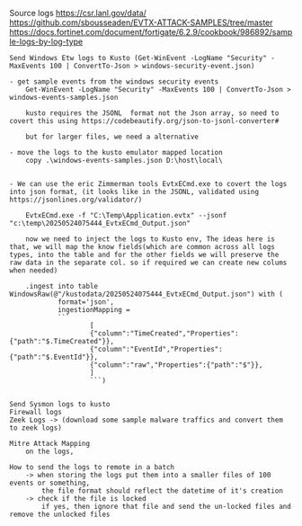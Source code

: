 
Source logs
    https://csr.lanl.gov/data/
    https://github.com/sbousseaden/EVTX-ATTACK-SAMPLES/tree/master
    https://docs.fortinet.com/document/fortigate/6.2.9/cookbook/986892/sample-logs-by-log-type



    Send Windows Etw logs to Kusto (Get-WinEvent -LogName "Security" -MaxEvents 100 | ConvertTo-Json > windows-security-event.json)
    
    - get sample events from the windows security events
        Get-WinEvent -LogName "Security" -MaxEvents 100 | ConvertTo-Json > windows-events-samples.json

        kusto requires the JSONL  format not the Json array, so need to covert this using https://codebeautify.org/json-to-jsonl-converter#

        but for larger files, we need a alternative

    - move the logs to the kusto emulator mapped location
        copy .\windows-events-samples.json D:\host\local\


    - We can use the eric Zimmerman tools EvtxECmd.exe to covert the logs into json format, (it looks like in the JSONL, validated using https://jsonlines.org/validator/)

        EvtxECmd.exe -f "C:\Temp\Application.evtx" --jsonf "c:\temp\20250524075444_EvtxECmd_Output.json"

        now we need to inject the logs to Kusto env, The ideas here is that, we will map the know fields(which are common across all logs types, into the table and for the other fields we will preserve the raw data in the separate col. so if required we can create new colums when needed)
        
        .ingest into table WindowsRaw(@"/kustodata/20250524075444_EvtxECmd_Output.json") with (
                format='json', 
                ingestionMapping =
                ```
                        [ 
                        {"column":"TimeCreated","Properties":{"path":"$.TimeCreated"}},
                        {"column":"EventId","Properties":{"path":"$.EventId"}},
                        {"column":"raw","Properties":{"path":"$"}},
                        ]
                        ```)


    Send Sysmon logs to kusto
    Firewall logs
    Zeek Logs -> (download some sample malware traffics and convert them to zeek logs)

    Mitre Attack Mapping
        on the logs,  

    How to send the logs to remote in a batch
        -> when storing the logs put them into a smaller files of 100 events or something, 
            the file format should reflect the datetime of it's creation
        -> check if the file is locked
            if yes, then ignore that file and send the un-locked files and remove the unlocked files
